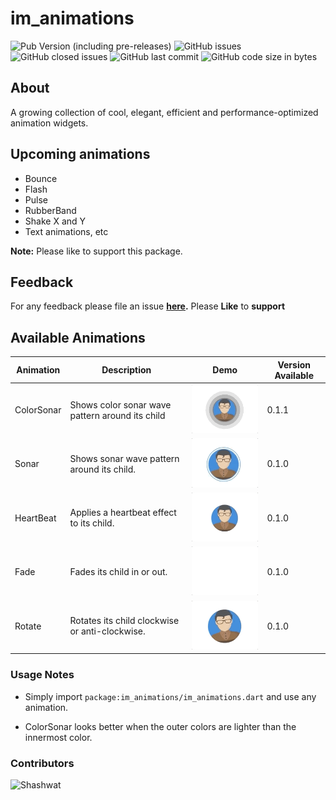 # im_animations

![Pub Version (including pre-releases)](https://img.shields.io/pub/v/im_animations?include_prereleases)
![GitHub issues](https://img.shields.io/github/issues-raw/imujtaba8488/im_animations)
![GitHub closed issues](https://img.shields.io/github/issues-closed-raw/imujtaba8488/im_animations)
![GitHub last commit](https://img.shields.io/github/last-commit/imujtaba8488/im_animations)
![GitHub code size in bytes](https://img.shields.io/github/languages/code-size/imujtaba8488/im_animations)

## About

A growing collection of cool, elegant, efficient and performance-optimized
animation widgets.

## Upcoming animations
* Bounce
* Flash
* Pulse
* RubberBand
* Shake X and Y
* Text animations, etc

__Note:__ Please like to support this package.

## Feedback

For any feedback please file an issue **[here](https://github.com/imujtaba8488/im_animations/issues).** Please **Like** to **support**

## Available Animations

| **Animation** | **Description**                                 | **Demo**                                                                                             | **Version Available** |
|---------------|-------------------------------------------------|------------------------------------------------------------------------------------------------------|-----------------------|
| ColorSonar    | Shows color sonar wave pattern around its child | ![ColorSonar](https://github.com/imujtaba8488/showcase/blob/master/im_animations/color_sonar_01.gif) | 0.1.1                 |
| Sonar         | Shows sonar wave pattern around its child.      | ![ColorSonar](https://github.com/imujtaba8488/showcase/blob/master/im_animations/sonar_01.gif)       | 0.1.0                 |
| HeartBeat     | Applies a heartbeat effect to its child.        | ![ColorSonar](https://github.com/imujtaba8488/showcase/blob/master/im_animations/heartbeat_01.gif)   | 0.1.0                 |
| Fade          | Fades its child in or out.                      | ![ColorSonar](https://github.com/imujtaba8488/showcase/blob/master/im_animations/fade_01.gif)        | 0.1.0                 |
| Rotate        | Rotates its child clockwise or anti-clockwise.  | ![ColorSonar](https://github.com/imujtaba8488/showcase/blob/master/im_animations/rotate_01.gif)      | 0.1.0                 |

### Usage Notes

* Simply import `package:im_animations/im_animations.dart` and use any animation.

* ColorSonar looks better when the outer colors are lighter than the innermost color.


### Contributors
<img src="https://avatars.githubusercontent.com/u/44292521?v=4" alt="Shashwat" width="50"/>
